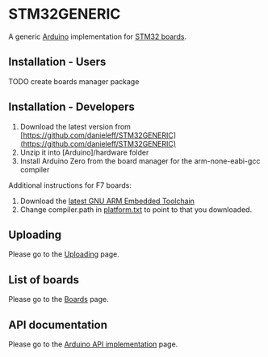 # STM32GENERIC

A generic [Arduino](https://www.arduino.cc/) implementation for [STM32 boards](boards.md).

## Installation - Users

TODO create boards manager package

## Installation - Developers

1. Download the latest version from [https://github.com/danieleff/STM32GENERIC](https://github.com/danieleff/STM32GENERIC)
2. Unzip it into [Arduino]/hardware folder
3. Install Arduino Zero from the board manager for the arm-none-eabi-gcc compiler

Additional instructions for F7 boards:

1. Download the [latest GNU ARM Embedded Toolchain](https://developer.arm.com/open-source/gnu-toolchain/gnu-rm/downloads)
2. Change compiler.path in [platform.txt](https://github.com/danieleff/STM32GENERIC/blob/master/STM32/platform.txt#L21) to point to that you downloaded.

## Uploading

Please go to the [Uploading](upload.md) page.

## List of boards

Please go to the [Boards](boards) page.

## API documentation

Please go to the [Arduino API implementation](arduino_api.md) page.
